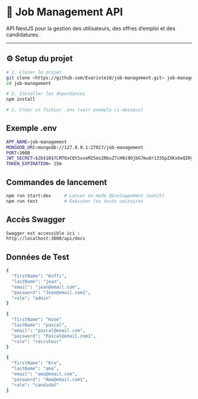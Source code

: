 # 🚀 Job Management API

API NestJS pour la gestion des utilisateurs, des offres d’emploi et des candidatures.

---

## ⚙️ Setup du projet

```bash
# 1. Cloner le projet
git clone <https://github.com/Evariste18/job-management.git> job-management
cd job-management

# 2. Installer les dépendances
npm install

# 3. Créer un fichier .env (voir exemple ci-dessous)
```
## Exemple .env

```bash
APP_NAME=job-management
MONGODB_URI=mongodb://127.0.0.1:27017/job-management
PORT=3000
JWT_SECRET=$2b$10$7LM7OxCQt5xxeM25ms2RbuZ7cH9i9OjbG7muOr1335pZXKx6eQIRy
TOKEN_EXPIRATION= 15m
```

## Commandes de lancement

```bash
npm run start:dev     # Lancer en mode développement (watch)
npm run test          # Exécuter les tests unitaires
```

## Accès Swagger

```bash
Swagger est accessible ici :
http://localhost:3000/api/docs
```

## Données de Test

```bash
{
  "firstName": "Koffi",
  "lastName": "jean",
  "email": "jean@email.com",
  "password": "Jean@email.com1",
  "role": "admin"
}

{
  "firstName": "Koné"
  "lastName": "pascal",
  "email": "pascal@email.com",
  "password": "Pascal@email.com1",
  "role": "recruteur"
}

{
  "firstName": "Kra",
  "lastName": "ama",
  "email": "ama@email.com",
  "password": "Ama@email.com1",
  "role": "candidat"
}
```